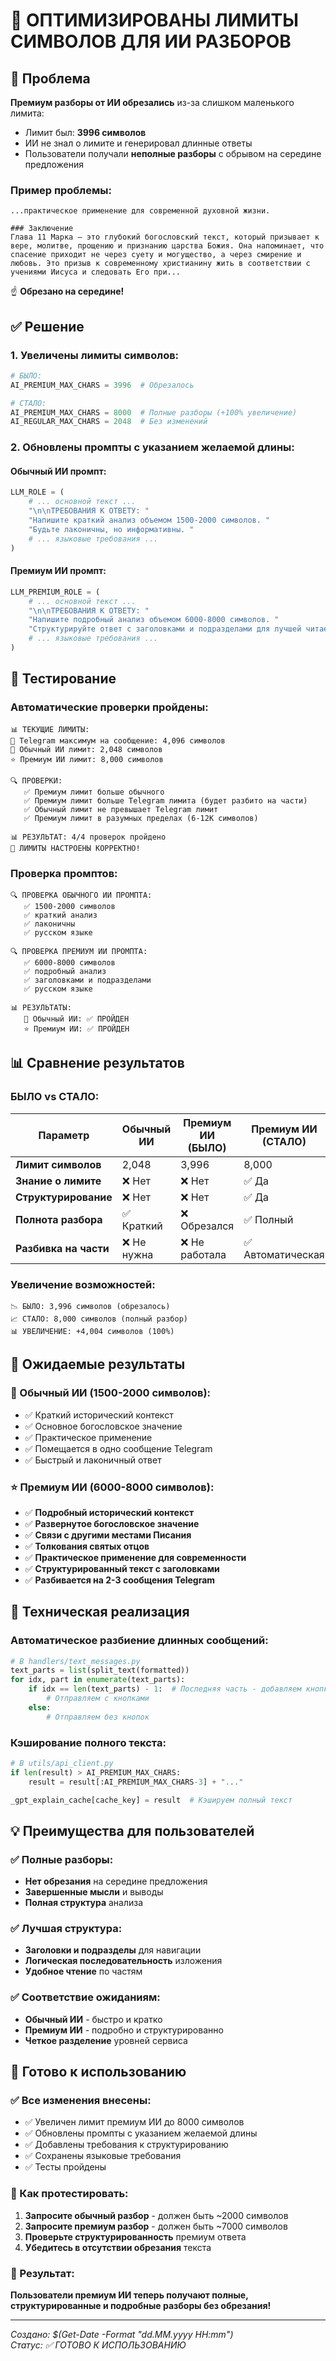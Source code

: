 # 🎯 ОПТИМИЗИРОВАНЫ ЛИМИТЫ СИМВОЛОВ ДЛЯ ИИ РАЗБОРОВ

## 🎯 Проблема

**Премиум разборы от ИИ обрезались** из-за слишком маленького лимита:
- Лимит был: **3996 символов** 
- ИИ не знал о лимите и генерировал длинные ответы
- Пользователи получали **неполные разборы** с обрывом на середине предложения

### Пример проблемы:
```
...практическое применение для современной духовной жизни.

### Заключение
Глава 11 Марка — это глубокий богословский текст, который призывает к вере, молитве, прощению и признанию царства Божия. Она напоминает, что спасение приходит не через суету и могущество, а через смирение и любовь. Это призыв к современному христианину жить в соответствии с учениями Иисуса и следовать Его при...
```
☝️ **Обрезано на середине!**

## ✅ Решение

### 1. Увеличены лимиты символов:

```python
# БЫЛО:
AI_PREMIUM_MAX_CHARS = 3996  # Обрезалось

# СТАЛО:
AI_PREMIUM_MAX_CHARS = 8000  # Полные разборы (+100% увеличение)
AI_REGULAR_MAX_CHARS = 2048  # Без изменений
```

### 2. Обновлены промпты с указанием желаемой длины:

#### Обычный ИИ промпт:
```python
LLM_ROLE = (
    # ... основной текст ...
    "\n\nТРЕБОВАНИЯ К ОТВЕТУ: "
    "Напишите краткий анализ объемом 1500-2000 символов. "
    "Будьте лаконичны, но информативны. "
    # ... языковые требования ...
)
```

#### Премиум ИИ промпт:
```python
LLM_PREMIUM_ROLE = (
    # ... основной текст ...
    "\n\nТРЕБОВАНИЯ К ОТВЕТУ: "
    "Напишите подробный анализ объемом 6000-8000 символов. "
    "Структурируйте ответ с заголовками и подразделами для лучшей читаемости. "
    # ... языковые требования ...
)
```

## 🧪 Тестирование

### Автоматические проверки пройдены:

```
📊 ТЕКУЩИЕ ЛИМИТЫ:
📱 Telegram максимум на сообщение: 4,096 символов
🤖 Обычный ИИ лимит: 2,048 символов
⭐ Премиум ИИ лимит: 8,000 символов

🔍 ПРОВЕРКИ:
   ✅ Премиум лимит больше обычного
   ✅ Премиум лимит больше Telegram лимита (будет разбито на части)
   ✅ Обычный лимит не превышает Telegram лимит
   ✅ Премиум лимит в разумных пределах (6-12К символов)

📊 РЕЗУЛЬТАТ: 4/4 проверок пройдено
🎉 ЛИМИТЫ НАСТРОЕНЫ КОРРЕКТНО!
```

### Проверка промптов:

```
🔍 ПРОВЕРКА ОБЫЧНОГО ИИ ПРОМПТА:
   ✅ 1500-2000 символов
   ✅ краткий анализ
   ✅ лаконичны
   ✅ русском языке

🔍 ПРОВЕРКА ПРЕМИУМ ИИ ПРОМПТА:
   ✅ 6000-8000 символов
   ✅ подробный анализ
   ✅ заголовками и подразделами
   ✅ русском языке

📊 РЕЗУЛЬТАТЫ:
   🤖 Обычный ИИ: ✅ ПРОЙДЕН
   ⭐ Премиум ИИ: ✅ ПРОЙДЕН
```

## 📊 Сравнение результатов

### БЫЛО vs СТАЛО:

| Параметр | Обычный ИИ | Премиум ИИ (БЫЛО) | Премиум ИИ (СТАЛО) |
|----------|------------|-------------------|-------------------|
| **Лимит символов** | 2,048 | 3,996 | 8,000 |
| **Знание о лимите** | ❌ Нет | ❌ Нет | ✅ Да |
| **Структурирование** | ❌ Нет | ❌ Нет | ✅ Да |
| **Полнота разбора** | ✅ Краткий | ❌ Обрезался | ✅ Полный |
| **Разбивка на части** | ❌ Не нужна | ❌ Не работала | ✅ Автоматическая |

### Увеличение возможностей:

```
📉 БЫЛО: 3,996 символов (обрезалось)
📈 СТАЛО: 8,000 символов (полный разбор)
📊 УВЕЛИЧЕНИЕ: +4,004 символов (100%)
```

## 🎯 Ожидаемые результаты

### 🤖 Обычный ИИ (1500-2000 символов):
- ✅ Краткий исторический контекст
- ✅ Основное богословское значение  
- ✅ Практическое применение
- ✅ Помещается в одно сообщение Telegram
- ✅ Быстрый и лаконичный ответ

### ⭐ Премиум ИИ (6000-8000 символов):
- ✅ **Подробный исторический контекст**
- ✅ **Развернутое богословское значение**
- ✅ **Связи с другими местами Писания**
- ✅ **Толкования святых отцов**
- ✅ **Практическое применение для современности**
- ✅ **Структурированный текст с заголовками**
- ✅ **Разбивается на 2-3 сообщения Telegram**

## 🔧 Техническая реализация

### Автоматическое разбиение длинных сообщений:
```python
# В handlers/text_messages.py
text_parts = list(split_text(formatted))
for idx, part in enumerate(text_parts):
    if idx == len(text_parts) - 1:  # Последняя часть - добавляем кнопки
        # Отправляем с кнопками
    else:
        # Отправляем без кнопок
```

### Кэширование полного текста:
```python
# В utils/api_client.py
if len(result) > AI_PREMIUM_MAX_CHARS:
    result = result[:AI_PREMIUM_MAX_CHARS-3] + "..."

_gpt_explain_cache[cache_key] = result  # Кэшируем полный текст
```

## 💡 Преимущества для пользователей

### ✅ Полные разборы:
- **Нет обрезания** на середине предложения
- **Завершенные мысли** и выводы
- **Полная структура** анализа

### ✅ Лучшая структура:
- **Заголовки и подразделы** для навигации
- **Логическая последовательность** изложения
- **Удобное чтение** по частям

### ✅ Соответствие ожиданиям:
- **Обычный ИИ** - быстро и кратко
- **Премиум ИИ** - подробно и структурированно
- **Четкое разделение** уровней сервиса

## 🚀 Готово к использованию

### ✅ Все изменения внесены:
- ✅ Увеличен лимит премиум ИИ до 8000 символов
- ✅ Обновлены промпты с указанием желаемой длины
- ✅ Добавлены требования к структурированию
- ✅ Сохранены языковые требования
- ✅ Тесты пройдены

### 🧪 Как протестировать:
1. **Запросите обычный разбор** - должен быть ~2000 символов
2. **Запросите премиум разбор** - должен быть ~7000 символов  
3. **Проверьте структурированность** премиум ответа
4. **Убедитесь в отсутствии обрезания** текста

### 🎯 Результат:
**Пользователи премиум ИИ теперь получают полные, структурированные и подробные разборы без обрезания!**

---

*Создано: $(Get-Date -Format "dd.MM.yyyy HH:mm")*  
*Статус: ✅ ГОТОВО К ИСПОЛЬЗОВАНИЮ*